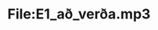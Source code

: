 ---
title: File:E1_að_verða.mp3
recording of: að verða
reading speed: slow
speaker: E
license: CC0
---